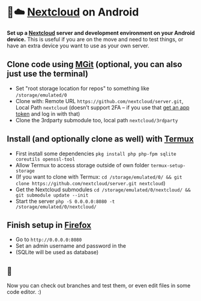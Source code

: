 # 🤖☁️ [Nextcloud](https://nextcloud.com) on Android

**Set up a [Nextcloud](https://nextcloud.com) server and development environment on your Android device.** This is useful if you are on the move and need to test things, or have an extra device you want to use as your own server.

## Clone code using [MGit](https://f-droid.org/packages/com.manichord.mgit/) (optional, you can also just use the terminal)
- Set "root storage location for repos" to something like `/storage/emulated/0`
- Clone with: Remote URL `https://github.com/nextcloud/server.git`, Local Path `nextcloud` (doesn’t support 2FA – if you use that [get an app token](https://help.github.com/articles/creating-a-personal-access-token-for-the-command-line/) and log in with that)
- Clone the 3rdparty submodule too, local path `nextcloud/3rdparty`

## Install (and optionally clone as well) with [Termux](https://termux.com/)
- First install some dependencies `pkg install php php-fpm sqlite coreutils openssl-tool`
- Allow Termux to access storage outside of own folder `termux-setup-storage`
- (If you want to clone with Termux: `cd /storage/emulated/0/ && git clone https://github.com/nextcloud/server.git nextcloud`)
- Get the Nextcloud submodules `cd /storage/emulated/0/nextcloud/ && git submodule update --init`
- Start the server `php -S 0.0.0.0:8080 -t /storage/emulated/0/nextcloud/`

## Finish setup in [Firefox](https://www.mozilla.org/firefox/android/)
- Go to `http://0.0.0.0:8080`
- Set an admin username and password in the
- (SQLite will be used as database)

## 🎉
Now you can check out branches and test them, or even edit files in some code editor. :)
